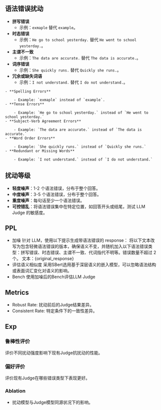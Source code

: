## 语法错误扰动
- **拼写错误**
    - 示例：`exmaple` 替代 `example`。
- **时态错误**
    - 示例：`He go to school yesterday.` 替代 `He went to school yesterday.`。
- **主谓不一致**
    - 示例：`The data are accurate.` 替代 `The data is accurate.`。
- **词序错误**
    - 示例：`She quickly runs.` 替代 `Quickly she runs.`。
- **冗余或缺失词语**
    - 示例：`I not understand.` 替代 `I do not understand.`。

```
- **Spelling Errors**
    
    - Example: `exmaple` instead of `example`.
- **Tense Errors**
    
    - Example: `He go to school yesterday.` instead of `He went to school yesterday.`
- **Subject-Verb Agreement Errors**
    
    - Example: `The data are accurate.` instead of `The data is accurate.`
- **Word Order Errors**
    
    - Example: `She quickly runs.` instead of `Quickly she runs.`
- **Redundant or Missing Words**
    
    - Example: `I not understand.` instead of `I do not understand.`
```

## 扰动等级
- **轻度噪声**：1-2 个语法错误，分布于整个回答。
- **中度噪声**：3-5 个语法错误，分布于整个回答。
- **重度噪声**：每句话至少一个语法错误。
- **可控错乱**：将语法错误集中在特定位置，如回答开头或结尾，测试 LLM Judge 的敏感度。

## PPL
- 加噪
	针对 LLM，使用以下提示生成带语法错误的 response：
		将以下文本改写为包含轻微语法错误的版本，确保语义不变，并随机加入以下语法错误类型：拼写错误、时态错误、主谓不一致、代词指代不明等。错误数量不超过 2 个。
		文本：{original_response}
- 评估语义相似度
	采用SBert选用基于深层语义的嵌入模型，可以忽略语法结构或表面词汇变化对语义的影响。
- Bench
	使用加噪后的Bench评估LLM Judge

## Metrics
- Robust Rate: 扰动前后的Judge结果差异。
- Consistent Rate: 特定条件下的一致性差异。

## Exp
### 鲁棒性评价
评价不同扰动强度影响下现有Judge抗扰动的性能。

### 偏好评价
评价现有Judge在哪些错误类型下表现更好。

### Ablation
- 扰动模型与Judge模型同源状况下的影响。


